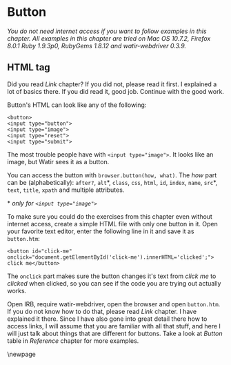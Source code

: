 # Button

*You do not need internet access if you want to follow examples in this chapter. All examples in this chapter are tried on Mac OS 10.7.2, Firefox 8.0.1 Ruby 1.9.3p0, RubyGems 1.8.12 and watir-webdriver 0.3.9.*

## HTML tag

Did you read *Link* chapter? If you did not, please read it first. I explained a lot of basics there. If you did read it, good job. Continue with the good work.

Button's HTML can look like any of the following:

    <button>
    <input type="button">
    <input type="image">
    <input type="reset">
    <input type="submit">

The most trouble people have with `<input type="image">`. It looks like an image, but Watir sees it as a button.

You can access the button with `browser.button(how, what)`. The *how* part can be (alphabetically): `after?`, `alt`\*, `class`, `css`, `html`, `id`, `index`, `name`, `src`\*, `text`, `title`, `xpath` and multiple attributes.

\* *only for `<input type="image">`*

To make sure you could do the exercises from this chapter even without internet access, create a simple HTML file with only one button in it. Open your favorite text editor, enter the following line in it and save it as `button.htm`:

    <button id="click-me"
    onclick="document.getElementById('click-me').innerHTML='clicked';">
    click me</button>

The `onclick` part makes sure the button changes it's text from *click me* to *clicked* when clicked, so you can see if the code you are trying out actually works.

Open IRB, require watir-webdriver, open the browser and open `button.htm`. If you do not know how to do that, please read *Link* chapter. I have explained it there. Since I have also gone into great detail there how to access links, I will assume that you are familiar with all that stuff, and here I will just talk about things that are different for buttons. Take a look at *Button* table in *Reference* chapter for more examples.

\newpage

